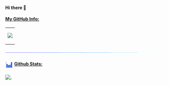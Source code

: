 #### Hi there 👋

<!--
Embedded software developer with expertise in various areas, collaborating globally on fundamental software projects, following Automotive SPICE standards. Proficient in low-level software, unit testing, automating tasks, and creating efficient build systems. Skilled in cryptographic encryption and dedicated to delivering clean, secure, and portable code with comprehensive test coverage. Excited to grow in the field of embedded systems.


Here are some ideas to get you started:
- 🔭 I’m currently working on (TBD)
- 🌱 I’m currently learning (TBD)
- 👯 I’m looking to collaborate on (TBD)
- 🤔 I’m looking for help with (TBD)
- 💬 Ask me about (TBD)
- 📫 How to reach me: (TBD)
- 😄 Pronouns: (TBD)
- ⚡ Fun fact: (TBD)
-->

#### <ins> My GitHub Info:</ins>


<table>
  <tr>
    <td>
      <p align = "center">
        <a href = "https://github.com/imahjoub">
          <img src = "http://github-profile-summary-cards.vercel.app/api/cards/profile-details?username=imahjoub&theme=radical"/>
        </a>
      </p>
    </td>
  </tr>
</table>

<img src="images/line.gif">

#### <img align = center src="images/stats.gif" width="25px" height="25px"> <ins>Github Stats:</ins>

<p align = "left">
  <a href = "https://github.com/imahjoub">
    <img align = center src = "https://cybernethacker14-github-readme-stats.vercel.app/api?username=imahjoub&show_icons=true&include_all_commit=true&count_private=true&theme=radical&hide_border=true"/>
    </a>&nbsp;&nbsp;&nbsp;&nbsp;&nbsp;&nbsp;&nbsp;&nbsp;
</p>
